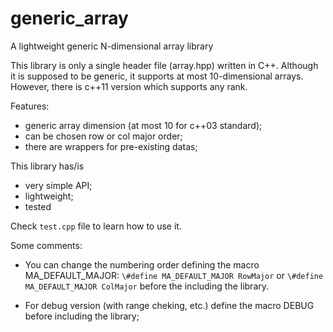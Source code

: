 generic_array
=============

A lightweight generic N-dimensional array library


This library is only a single header file (array.hpp) written
in C++. Although it is supposed to be generic, it supports
at most 10-dimensional arrays. However, there is c++11 version
which supports any rank.


Features:

- generic array dimension (at most 10 for c++03 standard);
- can be chosen row or col major order;
- there are wrappers for pre-existing datas;


This library has/is

- very simple API;
- lightweight;
- tested


Check `test.cpp` file to learn how to use it.

Some comments:

- You can change the numbering order defining the macro MA_DEFAULT_MAJOR:
  `\#define MA_DEFAULT_MAJOR RowMajor`
or 
  `\#define MA_DEFAULT_MAJOR ColMajor`
before the including the library.

- For debug version (with range cheking, etc.) define the macro DEBUG before including the library;



